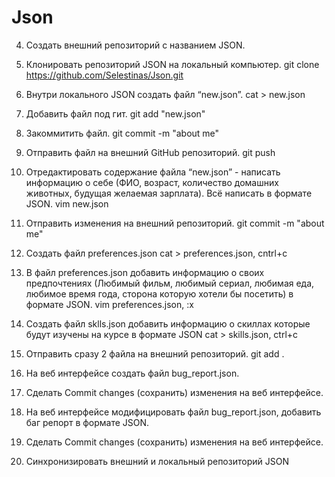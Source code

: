# Json
 4. Создать внешний репозиторий c названием JSON.
 5. Клонировать репозиторий JSON на локальный компьютер.        git clone https://github.com/Selestinas/Json.git 
 6. Внутри локального JSON создать файл “new.json”.             cat > new.json
 8. Добавить файл под гит.                                      git add "new.json"
 9. Закоммитить файл.                                           git commit -m "about me"
 10. Отправить файл на внешний GitHub репозиторий.              git push
 11. Отредактировать содержание файла “new.json” - написать информацию о себе (ФИО, возраст, количество домашних животных, будущая желаемая зарплата). Всё написать в формате JSON.                                                   vim new.json  
                                                                
 12. Отправить изменения на внешний репозиторий.                git commit -m "about me"
 13. Создать файл preferences.json                              cat > preferences.json, cntrl+c
 13. В файл preferences.json добавить информацию о своих предпочтениях (Любимый фильм, любимый сериал, любимая еда, любимое время года, сторона которую хотели бы посетить) в формате JSON.                                       vim preferences.json, :x   
                                                                
 14. Создать файл sklls.json добавить информацию о скиллах которые будут изучены на курсе в формате JSON cat > skills.json, ctrl+c
 15. Отправить сразу 2 файла на внешний репозиторий.             git add .
 16. На веб интерфейсе создать файл bug_report.json.             
 17. Сделать Commit changes (сохранить) изменения на веб интерфейсе.
 18. На веб интерфейсе модифицировать файл bug_report.json, добавить баг репорт в формате JSON.
 19. Сделать Commit changes (сохранить) изменения на веб интерфейсе.
 20. Синхронизировать внешний и локальный репозиторий JSON
